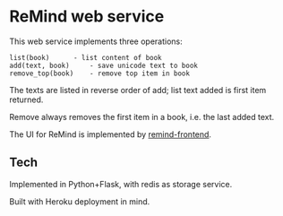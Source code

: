 ReMind web service
==================

This web service implements three operations:

	list(book)		- list content of book
	add(text, book)		- save unicode text to book
	remove_top(book)	- remove top item in book

The texts are listed in reverse order of add; list text added is
first item returned.

Remove always removes the first item in a book, i.e. the last
added text.

The UI for ReMind is implemented by [remind-frontend](https://github.com/objarni/remind-frontend).

Tech
----

Implemented in Python+Flask, with redis as storage service.

Built with Heroku deployment in mind.

